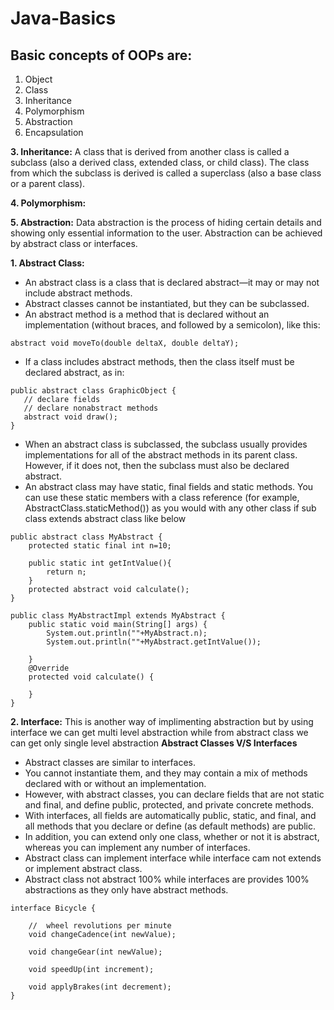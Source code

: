 # Java-Basics
## Basic concepts of OOPs are:
1. Object
2. Class
3. Inheritance
4. Polymorphism
5. Abstraction
6. Encapsulation

__3. Inheritance:__ A class that is derived from another class is called a subclass (also a derived class, extended class, or child class). The class from which the subclass is derived is called a superclass (also a base class or a parent class).

__4. Polymorphism:__


__5. Abstraction:__ Data abstraction is the process of hiding certain details and showing only essential information to the user. Abstraction can be achieved by abstract class or interfaces.

__1. Abstract Class:__ 
* An abstract class is a class that is declared abstract—it may or may not include abstract methods. 
* Abstract classes cannot be instantiated, but they can be subclassed.
* An abstract method is a method that is declared without an implementation (without braces, and followed by a semicolon), like this:
```
abstract void moveTo(double deltaX, double deltaY);
```
* If a class includes abstract methods, then the class itself must be declared abstract, as in:
```
public abstract class GraphicObject {
   // declare fields
   // declare nonabstract methods
   abstract void draw();
}
```
* When an abstract class is subclassed, the subclass usually provides implementations for all of the abstract methods in its parent class. However, if it does not, then the subclass must also be declared abstract.
* An abstract class may have static, final fields and static methods. You can use these static members with a class reference (for example, AbstractClass.staticMethod()) as you would with any other class if sub class extends abstract class like below
```
public abstract class MyAbstract {
    protected static final int n=10;

    public static int getIntValue(){
        return n;
    }
    protected abstract void calculate();
}
```
```
public class MyAbstractImpl extends MyAbstract {
    public static void main(String[] args) {
        System.out.println(""+MyAbstract.n);
        System.out.println(""+MyAbstract.getIntValue());

    }
    @Override
    protected void calculate() {

    }
}
```
__2. Interface:__ 
This is another way of implimenting abstraction but by using interface we can get multi level abstraction while from abstract class we can get only single level abstraction
__Abstract Classes V/S Interfaces__
* Abstract classes are similar to interfaces. 
* You cannot instantiate them, and they may contain a mix of methods declared with or without an implementation. 
* However, with abstract classes, you can declare fields that are not static and final, and define public, protected, and private concrete methods. 
* With interfaces, all fields are automatically public, static, and final, and all methods that you declare or define (as default methods) are public.
* In addition, you can extend only one class, whether or not it is abstract, whereas you can implement any number of interfaces.
* Abstract class can implement interface while interface cam not extends or implement abstract class.
* Abstract class not abstract 100% while interfaces are provides 100% abstractions as they only have abstract methods.
```
interface Bicycle {

    //  wheel revolutions per minute
    void changeCadence(int newValue);

    void changeGear(int newValue);

    void speedUp(int increment);

    void applyBrakes(int decrement);
}
```



